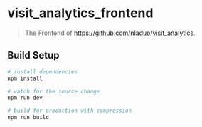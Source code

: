 # visit_analytics_frontend

> The Frontend of https://github.com/nladuo/visit_analytics.

## Build Setup

``` sh
# install dependencies
npm install

# watch for the source change
npm run dev

# build for production with compression
npm run build
```
